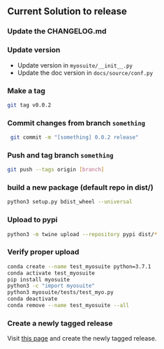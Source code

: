 ## Current Solution to release
### Update the CHANGELOG.md
### Update version
- Update version in `myosuite/__init__.py`
- Update the doc version in `docs/source/conf.py`

### Make a tag
```bash
git tag v0.0.2
```
### Commit changes from branch `something`
```bash
 git commit -m "[something] 0.0.2 release"
```
### Push and tag branch `something`
```bash
git push --tags origin [branch]
```
### build a new package (default repo in dist/)
```bash
python3 setup.py bdist_wheel --universal
```
### Upload to pypi
```bash
python3 -m twine upload --repository pypi dist/*
```
### Verify proper upload

```bash
conda create --name test_myosuite python=3.7.1
conda activate test_myosuite
pip install myosuite
python3 -c "import myosuite"
python3 myosuite/tests/test_myo.py
conda deactivate
conda remove --name test_myosuite --all
```

### Create a newly tagged release

Visit [this page](https://github.com/facebookresearch/myoSuite/tags) and create the newly tagged release.
